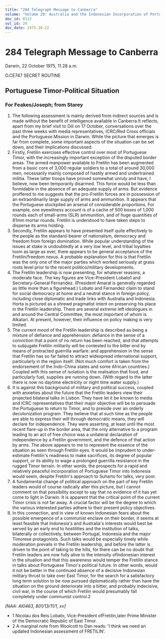```yaml
---
title: "284 Telegraph Message to Canberra"
volume: "Volume 20: Australia and the Indonesian Incorporation of Portuguese Timor, 1974-1976"
doc_id: 8122
vol_id: 20
doc_date: 1975-10-22
---
```


# 284 Telegraph Message to Canberra

Darwin, 22 October 1975, 11.28 a.m.

O.CE747 SECRET ROUTINE

## Portuguese Timor-Political Situation

### For Feakes/Joseph; from Starey

  1. The following assessment is mainly derived from indirect sources and is made without the benefit of intelligence available in Canberra.It reflects, apart from my brief visit to Dili on 17 October, conversations over the past three weeks with media representatives, ICRC/Red Cross officials and the Portuguese Mission in Darwin. While the picture that emerges is far from complete, some important aspects of the situation can be set down, and their implications discussed.
  2. Firstly, Fretilin exercises effective control over most of Portuguese Timor, with the increasingly important exception of the disputed border areas. The armed manpower available to Fretilin has been augmented from a basic core of 3,000 regular soldiers to a total of around 30,000 men, necessarily mainly composed of hastily armed and undertrained militia. These latter troops have proved somewhat unruly and have, I believe, now been temporarily disarmed. This force would be less than formidable in the absence of an adequate supply of arms. But evidence proffered to me suggests that the pro-Fretilin forces are in possession of an extraordinarily large supply of arms and ammunition. It appears that the Portuguese stockpiled an arsenal of considerable proportions. For example, one eyewitness account is of a cache of 500 boxes of 1,000 rounds each of small-arms (SLR) ammunition, and of huge quantities of 81mm mortar rounds. Fretilin is understood to have taken steps to disperse its arms holding.
  3. Secondly, Fretilin appears to have presented itself quite effectively to the people as the standard-bearer of nationalism, democracy and freedom from foreign domination. While popular understanding of the issues at stake is undoubtedly at a very low level, and tribal loyalties loom as large as ever, there appears to be general acceptance of the Fretilin/freedom nexus. A probable explanation for this is that Fretilin was the only one of the major parties which worked seriously at grass roots level prior to the recent politico/military developments.
  4. The Fretilin leadership is now presenting, for whatever reasons, a moderate face. The key figures are Vice-President Lobato1 and Secretary-General Fernandez. (President Amaral is generally regarded as little more than a figurehead.) Lobato and Fernandez claim to stand for social democracy at home and a neutral stance in foreign policy, including close diplomatic and trade links with Australia and Indonesia. Horta is pictured as a shrewd pragmatist intent on preserving his place in the Fretilin leadership. There are several extreme left ideologues in and around the Central Committee, the most important of whom is Alkatari. At present, however, their influence on policy making is very limited.
  5. The current mood of the Fretilin leadership is described as being a mixture of defiance and apprehension: defiance in the sense of a conviction that a point of no return has been reached, and that attempts to subjugate Fretilin militarily will be contested to the bitter end by means of protracted guerrilla warfare: and apprehension in the sense that Fretilin has so far failed to attract widespread international support, particularly in the region itself. (Not much comfort is taken from the endorsement of the Indo-China states and some African countries.) Coupled with this sense of isolation is the realisation that food, and particularly fuel, supplies are running down. (With regard to the latter there is now no daytime electricity or night time water supply.)
  6. It is against this background of military and political success, coupled with anxieties about the future that the Fretilin leaders view their projected bilateral talks in Lisbon. They have let it be known to media and ICRC representatives that their major objective will be to persuade the Portuguese to return to Timor, and to preside over an orderly decolonization program. They believe that at such time as the people are able to express their will through democratic means, they will declare for independence. They were asserting, at least until the most recent flare-up in the border area, that the only alternative to a program leading to an act of free choice was a unilateral declaration of independence by a Fretilin government, and the defence of that action by arms. The above appears to me to represent the essence of the situation as seen through Fretilin eyes. It would be imprudent to under-estimate Fretilin's readiness to make sacrifices, its degree of popular support, or its ability to wage a prolonged guerrilla resistance in the rugged Timor terrain. In other words, the prospects for a rapid and relatively peaceful incorporation of Portuguese Timor into Indonesia would seem, despite Fretilin's approach to Suharto for talks, very poor.
  7. A fundamental change of political approach on the part of key Fretilin leaders would of course radically alter this picture, but I cannot comment on that possibility except to say that no evidence of it has yet come to light in Darwin. It is apparent that the critical point of the current Timor crisis is not far away. A crucial factor will be the degree to which the various interested parties adhere to their present policy objectives.
  8. In this connection, and in view of known Indonesian fears about the possible emergence of a communist enclave on their border, it seems at least feasible that Indonesia's and Australia's interests would best be served by an early end to hostilities and the institution of talks, bilaterally or collectively, between Portugal, Indonesia and the major Timorese protagonists. Such talks would be especially timely while moderation prevails in the Fretilin leadership, and before the latter is driven to the point of taking to the hills, for there can be no doubt that Fretilin leaders are now fully alive to the intensity oflndonesian interest in the situation and that this awareness would temper the Fretilin stance in talks about Portuguese Timor's political future. In other words, would it not be better in the continued absence of a decisive Indonesian military thrust to take over East Timor, for the search for a satisfactory long term solution to be now pursued diplomatically rather than have the situation on the ground deteriorate into a bitter, and probably indecisive, civil war, in the course of which Fretilin would presumably fall completely under communist control.2



_[NAA: Al0463, 801/13/11/1, xv]_

  * 1 Nicolau dos Reis Lobato, Vice-President ofFretilin,later Prime Minister of the Democratic Republic of East Timor.
  * 2 A marginal note from Woolcott to Dan reads: 'I think we need an updated Indonesian assessment of FRETILIN'.


